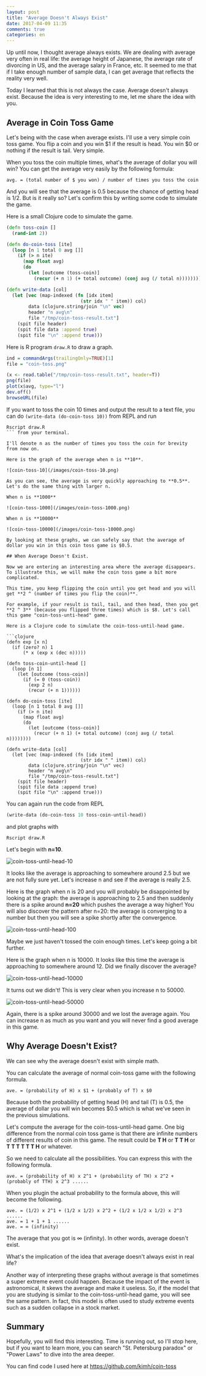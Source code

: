 ```yaml
---
layout: post
title: "Average Doesn't Always Exist"
date: 2017-04-09 11:35
comments: true
categories: en
---
```


Up until now, I thought average always exists. We are dealing with average very often in real life: the average height of Japanese, the average rate of divorcing in US, and the average salary in France, etc. It seemed to me that if I take enough number of sample data, I can get average that reflects the reality very well.

Today I learned that this is not always the case. Average doesn't always exist. Because the idea is very interesting to me, let me share the idea with you.

## Average in Coin Toss Game

Let's being with the case when average exists. I'll use a very simple coin toss game. You flip a coin and you win $1 if the result is head. You win $0 or nothing if the result is tail. Very simple.

When you toss the coin multiple times, what's the average of dollar you will win? You can get the average very easily by the following formula:

`avg. = (total number of $ you won) / number of times you toss the coin`

And you will see that the average is 0.5 because the chance of getting head is 1/2. But is it really so? Let's confirm this by writing some code to simulate the game.

Here is a small Clojure code to simulate the game.

```clojure
(defn toss-coin []
  (rand-int 2))

(defn do-coin-toss [ite]
  (loop [n 1 total 0 avg []]
    (if (> n ite)
      (map float avg)
      (do
        (let [outcome (toss-coin)]
          (recur (+ n 1) (+ total outcome) (conj avg (/ total n))))))))

(defn write-data [col]
  (let [vec (map-indexed (fn [idx item]
                           (str idx " " item)) col)
        data (clojure.string/join "\n" vec)
        header "n avg\n"
        file "/tmp/coin-toss-result.txt"]
    (spit file header)
    (spit file data :append true)
    (spit file "\n" :append true)))
```

Here is R program `draw.R` to draw a graph.

```r
ind = commandArgs(trailingOnly=TRUE)[1]
file = "coin-toss.png"

(x <- read.table("/tmp/coin-toss-result.txt", header=T))
png(file)
plot(x$avg, type="l")
dev.off()
browseURL(file)
```

If you want to toss the coin 10 times and output the result to a text file, you can do `(write-data (do-coin-toss 10))` from REPL and run

```
Rscript draw.R
``` from your terminal.

I'll denote n as the number of times you toss the coin for brevity from now on.

Here is the graph of the average when n is **10**.

![coin-toss-10](/images/coin-toss-10.png)

As you can see, the average is very quickly approaching to **0.5**. Let's do the same thing with larger n.

When n is **1000**

![coin-toss-1000](/images/coin-toss-1000.png)

When n is **10000**

![coin-toss-10000](/images/coin-toss-10000.png)

By looking at these graphs, we can safely say that the average of dollar you win in this coin toss game is $0.5.

## When Average Doesn't Exist.

Now we are entering an interesting area where the average disappears. To illustrate this, we will make the coin toss game a bit more complicated.

This time, you keep flipping the coin until you get head and you will get **2 ^ (number of times you flip the coin)**.

For example, if your result is tail, tail, and then head, then you get **2 ^ 3** (because you flipped three times) which is $8. Let's call this game "coin-toss-unti-head" game.

Here is a Clojure code to simulate the coin-toss-until-head game.

```clojure
(defn exp [x n]
  (if (zero? n) 1
      (* x (exp x (dec n)))))

(defn toss-coin-until-head []
  (loop [n 1]
    (let [outcome (toss-coin)]
      (if (= 0 (toss-coin))
        (exp 2 n)
        (recur (+ n 1))))))

(defn do-coin-toss [ite]
  (loop [n 1 total 0 avg []]
    (if (> n ite)
      (map float avg)
      (do
        (let [outcome (toss-coin)]
          (recur (+ n 1) (+ total outcome) (conj avg (/ total n))))))))

(defn write-data [col]
  (let [vec (map-indexed (fn [idx item]
                           (str idx " " item)) col)
        data (clojure.string/join "\n" vec)
        header "n avg\n"
        file "/tmp/coin-toss-result.txt"]
    (spit file header)
    (spit file data :append true)
    (spit file "\n" :append true)))

```

You can again run the code from REPL

```clojure
(write-data (do-coin-toss 10 toss-coin-until-head))
```

and plot graphs with

```
Rscript draw.R
```

Let's begin with **n=10**.

![coin-toss-until-head-10](/images/coin-toss-until-head-10.png)

It looks like the average is approaching to somewhere around 2.5 but we are not fully sure yet. Let's increase n and see if the average is really 2.5.

Here is the graph when n is 20 and you will probably be disappointed by looking at the graph: the average is approaching to 2.5 and  then suddenly there is a spike around **n=20** which pushes the average a way higher! You will also discover the pattern after n=20: the average is converging to a number but then you will see a spike shortly after the convergence.

![coin-toss-until-head-100](/images/coin-toss-until-head-100.png)

Maybe we just haven't tossed the coin enough times. Let's keep going a bit further.

Here is the graph when n is 10000. It looks like this time the average is approaching to somewhere around 12. Did we finally discover the average?

![coin-toss-until-head-10000](/images/coin-toss-until-head-10000.png)

It turns out we didn't! This is very clear when you increase n to 50000.

![coin-toss-until-head-50000](/images/coin-toss-until-head-50000.png)

Again, there is a spike around 30000 and we lost the average again. You can increase n as much as you want and you will never find a good average in this game.

## Why Average Doesn't Exist?

We can see why the average doesn't exist with simple math.

You can calculate the average of normal coin-toss game with the following formula.

```
ave. = (probability of H) x $1 + (probably of T) x $0
```

Because both the probability of getting head (H) and tail (T) is 0.5, the average of dollar you will win becomes $0.5 which is what we've seen in the previous simulations.

Let's compute the average for the coin-toss-until-head game. One big difference from the normal coin toss game is that
there are infinite numbers of different results of coin in this game. The result could be **T H** or **T T H** or **T T T T T T H** or whatever.

So we need to calculate all the possibilities. You can express this with the following formula.

```
ave. = (probability of H) x 2^1 + (probability of TH) x 2^2 + (probably of TTH) x 2^3 ......
```

When you plugin the actual probability to the formula above, this will become the following.

```
ave. = (1/2) x 2^1 + (1/2 x 1/2) x 2^2 + (1/2 x 1/2 x 1/2) x 2^3 ......
ave. = 1 + 1 + 1 ......
ave. = ∞ (infinity)
```

The average that you got is ∞ (infinity). In other words, average doesn't exist.

What's the implication of the idea that average doesn't always exist in real life?

Another way of interpreting these graphs without average is that sometimes a super extreme event could happen. Because the impact of the event is astronomical, it skews the average and make it useless. So, if the model that you are studying is similar to the coin-toss-until-head game, you will see the same pattern. In fact, this model is often used to study extreme events such as a sudden collapse in a stock market.

## Summary

Hopefully, you will find this interesting. Time is running out, so I'll stop here, but if you want to learn more, you can search "St. Petersburg paradox" or "Power Laws" to dive into the area deeper.

You can find code I used here at https://github.com/kimh/coin-toss

